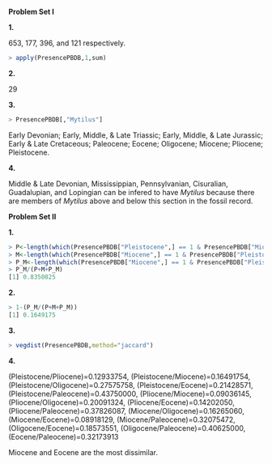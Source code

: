 **Problem Set I**

**1.**

653, 177, 396, and 121 respectively.
````R
> apply(PresencePBDB,1,sum)
````

**2.**

29

**3.**
````R
> PresencePBDB[,"Mytilus"]
````
Early Devonian; Early, Middle, & Late Triassic; Early, Middle, & Late Jurassic; Early & Late Cretaceous; Paleocene; Eocene; Oligocene; Miocene; Pliocene; Pleistocene.

**4.**

Middle & Late Devonian, Mississippian, Pennsylvanian, Cisuralian, Guadalupian, and Lopingian can be infered to have *Mytilus* because there are members of *Mytilus* above and below this section in the fossil record.

**Problem Set II**

**1.**
````R
> P<-length(which(PresencePBDB["Pleistocene",] == 1 & PresencePBDB["Miocene",] == 0))
> M<-length(which(PresencePBDB["Miocene",] == 1 & PresencePBDB["Pleistocene",] == 0))
> P_M<-length(which(PresencePBDB["Miocene",] == 1 & PresencePBDB["Pleistocene",] == 1))
> P_M/(P+M+P_M)
[1] 0.8350825
````

**2.**
````R
> 1-(P_M/(P+M+P_M))
[1] 0.1649175
````

**3.**
````R
> vegdist(PresencePBDB,method="jaccard")
````

**4.**

(Pleistocene/Pliocene)=0.12933754, (Pleistocene/Miocene)=0.16491754,
(Pleistocene/Oligocene)=0.27575758, (Pleistocene/Eocene)=0.21428571,
(Pleistocene/Paleocene)=0.43750000, (Pliocene/Miocene)=0.09036145,
(Pliocene/Oligocene)=0.20091324, (Pliocene/Eocene)=0.14202050,
(Pliocene/Paleocene)=0.37826087, (Miocene/Oligocene)=0.16265060,
(Miocene/Eocene)=0.08918129, (Miocene/Paleocene)=0.32075472,
(Oligocene/Eocene)=0.18573551, (Oligocene/Paleocene)=0.40625000,
(Eocene/Paleocene)=0.32173913

Miocene and Eocene are the most dissimilar.
